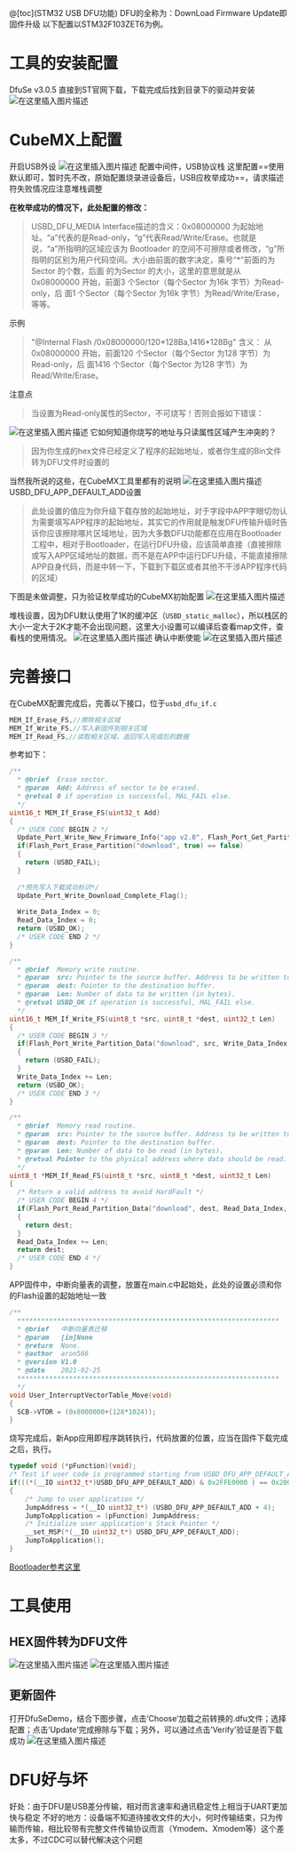 @[toc](STM32 USB DFU功能)
DFU的全称为：DownLoad Firmware Update即固件升级
以下配置以STM32F103ZET6为例。
# 工具的安装配置
DfuSe v3.0.5 直接到ST官网下载，下载完成后找到目录下的驱动并安装
![在这里插入图片描述](readme.image/20210611102408865.png)

# CubeMX上配置
开启USB外设
![在这里插入图片描述](readme.image/20210610232646101.png)
配置中间件，USB协议栈
这里配置==使用默认即可，暂时先不改，原始配置烧录进设备后，USB应枚举成功==，请求描述符失败情况应注意堆栈调整

**在枚举成功的情况下，此处配置的修改：**

>USBD_DFU_MEDIA Interface描述的含义：0x08000000 为起始地址。“a”代表的是Read-only，“g”代表Read/Write/Erase。也就是说，“a”所指明的区域应该为
>Bootloader 的空间不可擦除或者修改，“g”所指明的区别为用户代码空间。大小由前面的数字决定，乘号“*”前面的为Sector 的个数，后面
>的为Sector 的大小，这里的意思就是从0x08000000 开始，前面3 个Sector（每个Sector 为16k 字节）为Read-only，后
>面1 个Sector（每个Sector 为16k 字节）为Read/Write/Erase，等等。

示例
>"@Internal Flash /0x08000000/120\*128Ba,1416*128Bg" 
>含义：
>从0x08000000 开始，前面120 个Sector（每个Sector 为128 字节）为Read-only，后
>面1416 个Sector（每个Sector 为128 字节）为Read/Write/Erase。

注意点
>当设置为Read-only属性的Sector，不可烧写！否则会报如下错误：

![在这里插入图片描述](readme.image/2021061109464731.png)
它如何知道你烧写的地址与只读属性区域产生冲突的？
>因为你生成的hex文件已经定义了程序的起始地址，或者你生成的Bin文件转为DFU文件时设置的

当然我所说的这些，在CubeMX工具里都有的说明
![在这里插入图片描述](readme.image/2021061109503073.png)
USBD_DFU_APP_DEFAULT_ADD设置
>此处设置的值应为你升级下载存放的起始地址，对于字段中APP字眼切勿认为需要填写APP程序的起始地址，其实它的作用就是触发DFU传输升级时告诉你应该擦除哪片区域地址，因为大多数DFU功能都在应用在Bootloader工程中，相对于Bootloader，在运行DFU升级，应该简单直接（直接擦除或写入APP区域地址的数据，而不是在APP中运行DFU升级，不能直接擦除APP自身代码，而是中转一下，下载到下载区或者其他不干涉APP程序代码的区域）

下图是未做调整，只为验证枚举成功的CubeMX初始配置
![在这里插入图片描述](readme.image/20210610232722927.png)

堆栈设置，因为DFU默认使用了1K的缓冲区（`USBD_static_malloc`），所以栈区的大小一定大于2K才能不会出现问题，这里大小设置可以编译后查看map文件，查看栈的使用情况。
![在这里插入图片描述](readme.image/20210610232326370.png)
确认中断使能
![在这里插入图片描述](readme.image/20210610232918125.png)
# 完善接口
在CubeMX配置完成后，完善以下接口，位于`usbd_dfu_if.c`
```c
MEM_If_Erase_FS,//擦除相关区域
MEM_If_Write_FS,//写入新固件到相关区域
MEM_If_Read_FS,//读取相关区域，返回写入完成后的数据
```
参考如下：
```c
/**
  * @brief  Erase sector.
  * @param  Add: Address of sector to be erased.
  * @retval 0 if operation is successful, MAL_FAIL else.
  */
uint16_t MEM_If_Erase_FS(uint32_t Add)
{
  /* USER CODE BEGIN 2 */
  Update_Port_Write_New_Frimware_Info("app v2.0", Flash_Port_Get_Partition_Size("download"), "download");
  if(Flash_Port_Erase_Partition("download", true) == false)
  {
    return (USBD_FAIL);
  }
  
  /*预先写入下载成功标识*/
  Update_Port_Write_Download_Complete_Flag();
  
  Write_Data_Index = 0;
  Read_Data_Index = 0;
  return (USBD_OK);
  /* USER CODE END 2 */
}

/**
  * @brief  Memory write routine.
  * @param  src: Pointer to the source buffer. Address to be written to.
  * @param  dest: Pointer to the destination buffer.
  * @param  Len: Number of data to be written (in bytes).
  * @retval USBD_OK if operation is successful, MAL_FAIL else.
  */
uint16_t MEM_If_Write_FS(uint8_t *src, uint8_t *dest, uint32_t Len)
{
  /* USER CODE BEGIN 3 */
  if(Flash_Port_Write_Partition_Data("download", src, Write_Data_Index, Len, true) == -1)
  {
    return (USBD_FAIL);
  }
  Write_Data_Index += Len;
  return (USBD_OK);
  /* USER CODE END 3 */
}

/**
  * @brief  Memory read routine.
  * @param  src: Pointer to the source buffer. Address to be written to.
  * @param  dest: Pointer to the destination buffer.
  * @param  Len: Number of data to be read (in bytes).
  * @retval Pointer to the physical address where data should be read.
  */
uint8_t *MEM_If_Read_FS(uint8_t *src, uint8_t *dest, uint32_t Len)
{
  /* Return a valid address to avoid HardFault */
  /* USER CODE BEGIN 4 */
  if(Flash_Port_Read_Partition_Data("download", dest, Read_Data_Index, Len) == -1)
  {
    return dest;
  }
  Read_Data_Index += Len;
  return dest;
  /* USER CODE END 4 */
}
```
APP固件中，中断向量表的调整，放置在main.c中起始处，此处的设置必须和你的Flash设置的起始地址一致
```c
/**
  ******************************************************************
  * @brief   中断向量表迁移
  * @param   [in]None
  * @return  None.
  * @author  aron566
  * @version V1.0
  * @date    2021-02-25
  ******************************************************************
  */
void User_InterruptVectorTable_Move(void)
{
  SCB->VTOR = (0x8000000+(128*1024));
}
```

烧写完成后，新App应用即程序跳转执行，代码放置的位置，应当在固件下载完成之后，执行。
```c
typedef void (*pFunction)(void);
/* Test if user code is programmed starting from USBD_DFU_APP_DEFAULT_ADD address */ 
if(((*(__IO uint32_t*)USBD_DFU_APP_DEFAULT_ADD) & 0x2FFE0000 ) == 0x20000000) 
{ 
	/* Jump to user application */ 
	JumpAddress = *(__IO uint32_t*) (USBD_DFU_APP_DEFAULT_ADD + 4); 
	JumpToApplication = (pFunction) JumpAddress; 
	/* Initialize user application's Stack Pointer */ 
	__set_MSP(*(__IO uint32_t*) USBD_DFU_APP_DEFAULT_ADD); 
	JumpToApplication(); 
}

```
[Bootloader参考这里](https://blog.csdn.net/weixin_42892101/article/details/113923735)

# 工具使用
## HEX固件转为DFU文件
![在这里插入图片描述](readme.image/20210611102758235.png)
![在这里插入图片描述](readme.image/20210611102835897.png)
## 更新固件
打开DfuSeDemo，结合下图步骤，点击’Choose’加载之前转换的.dfu文件；选择配置；点击’Update’完成擦除与下载；另外，可以通过点击’Verify’验证是否下载成功
![在这里插入图片描述](readme.image/20210611103113423.png)


# DFU好与坏
好处：由于DFU是USB差分传输，相对而言速率和通讯稳定性上相当于UART更加快与稳定
不好的地方：设备端不知道待接收文件的大小，何时传输结束，只为传输而传输，相比较带有完整文件传输协议而言（Ymodem、Xmodem等）这个差太多，不过CDC可以替代解决这个问题